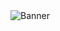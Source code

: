 
<img src="/Atmosphere-NX/Atmosphere/raw/master/img/banner.png?raw=true" alt="Banner" style="max-width: 100%;">
